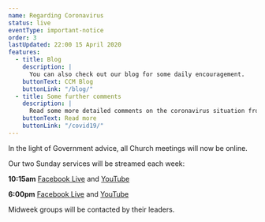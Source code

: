 ```yaml
---
name: Regarding Coronavirus
status: live
eventType: important-notice
order: 3
lastUpdated: 22:00 15 April 2020
features:
  - title: Blog
    description: |
      You can also check out our blog for some daily encouragement.
    buttonText: CCM Blog
    buttonLink: "/blog/"
  - title: Some further comments
    description: |
      Read some more detailed comments on the coronavirus situation from Matt Fuller.
    buttonText: Read more
    buttonLink: "/covid19/"
---
```


In the light of Government advice, all Church meetings will now be online.

Our two Sunday services will be streamed each week:

**10:15am** [Facebook Live](https://www.facebook.com/christchurch.mayfair.1) and [YouTube](https://youtu.be/Ajo3mTTkmEc)

**6:00pm** [Facebook Live](https://www.facebook.com/christchurch.mayfair.1) and [YouTube](https://youtu.be/FEdofD_AZUI)

Midweek groups will be contacted by their leaders.
